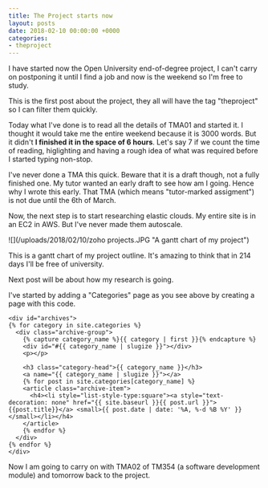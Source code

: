 ```yaml
---
title: The Project starts now
layout: posts
date: 2018-02-10 00:00:00 +0000
categories:
- theproject
---
```

I have started now the Open University end-of-degree project, I can't carry on postponing it until I find a job and now is the weekend so I'm free to study.

This is the first post about the project, they all will have the tag "theproject" so I can filter them quickly.

Today what I've done is to read all the details of TMA01 and started it. I thought it would take me the entire weekend because it is 3000 words. But it didn't **I finished it in the space of 6 hours**. Let's say 7 if we count the time of reading, higlighting and having a rough idea of what was required before I started typing non-stop.

I've never done a TMA this quick. Beware that it is a draft though, not a fully finished one. My tutor wanted an early draft to see how am I going. Hence why I wrote this early. That TMA (which means "tutor-marked assigment") is not due until the 6th of March.

Now, the next step is to start researching elastic clouds. My entire site is in an EC2 in AWS. But I've never made them autoscale.

![](/uploads/2018/02/10/zoho projects.JPG "A gantt chart of my project")

This is a gantt chart of my project outline. It's amazing to think that in 214 days I'll be free of university.

Next post will be about how my research is going.

I've started by adding a "Categories" page as you see above by creating a page with this code.

    <div id="archives">
    {% for category in site.categories %}
      <div class="archive-group">
        {% capture category_name %}{{ category | first }}{% endcapture %}
        <div id="#{{ category_name | slugize }}"></div>
        <p></p>
    
        <h3 class="category-head">{{ category_name }}</h3>
        <a name="{{ category_name | slugize }}"></a>
        {% for post in site.categories[category_name] %}
        <article class="archive-item">
          <h4><li style="list-style-type:square"><a style="text-decoration: none" href="{{ site.baseurl }}{{ post.url }}">{{post.title}}</a> <small>{{ post.date | date: '%A, %-d %B %Y' }}</small></li></h4>
        </article>
        {% endfor %}
      </div>
    {% endfor %}
    </div>

Now I am going to carry on with TMA02 of TM354 (a software development module) and tomorrow back to the project. 
